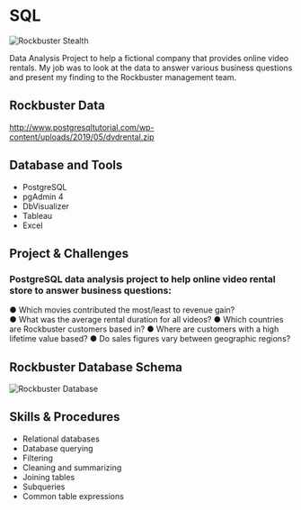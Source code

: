 # SQL

![Rockbuster Stealth](https://github.com/Rampapam/SQL/assets/60465303/80adae3f-a7a1-4c9f-b062-adf7efde2542)

Data Analysis Project to help a fictional company that provides online video rentals. My job was to look at the data to answer various business questions and present my finding to the Rockbuster management team. 


## Rockbuster Data
http://www.postgresqltutorial.com/wp-content/uploads/2019/05/dvdrental.zip


## Database and Tools
- PostgreSQL
- pgAdmin 4 
- DbVisualizer 
- Tableau
- Excel

  
## Project & Challenges 
### PostgreSQL data analysis project to help online video rental store to answer business questions:
● Which movies contributed the most/least to revenue gain?                                                                                                                                                                    
● What was the average rental duration for all videos?
● Which countries are Rockbuster customers based in?
● Where are customers with a high lifetime value based?
● Do sales figures vary between geographic regions?


## Rockbuster Database Schema
![Rockbuster Database](https://github.com/Rampapam/SQL/assets/60465303/256ab72b-8dd1-417a-a995-751bbecc0570)


## Skills & Procedures
- Relational databases
- Database querying
- Filtering
- Cleaning and summarizing
- Joining tables
- Subqueries
- Common table expressions

  
